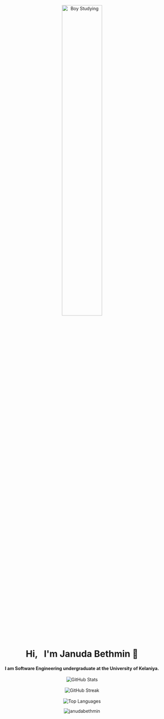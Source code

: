 <p align="center">
 <img src="https://github.com/JanudaBethmin/JanudaBethmin/assets/95894819/273b648b-fb76-44fb-adad-3777cf3956f5" alt="Boy Studying" height="50%">
</p><br>

<h1 align="center">Hi, &nbsp I'm Januda Bethmin  👋</h1>

<h4 align="center">
I am Software Engineering undergraduate at the University of Kelaniya. 
</h4>

<p align="center">
 <img src="https://github-readme-stats.vercel.app/api?username=JanudaBethmin&theme=react&hide_border=true&include_all_commits=false&count_private=false" alt="GitHub Stats" align="center" />
 <br /><br />
 <img src="https://github-readme-streak-stats.herokuapp.com/?user=JanudaBethmin&hide_border=true&theme=react" alt="GitHub Streak" align="center" />
 <br /><br />
 <img src="https://github-readme-stats.vercel.app/api/top-langs/?username=JanudaBethmin&theme=react&hide_border=true&layout=compact" alt="Top Languages" align="center" />
</p>

<p align="center"> <img src="https://komarev.com/ghpvc/?username=janudabethmin&label=Profile%20views&color=0e75b6&style=flat" alt="janudabethmin" /> </p>
